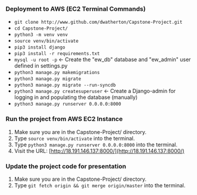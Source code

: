 ### Deployment to AWS (EC2 Terminal Commands)
* `git clone http://www.github.com/dwatherton/Capstone-Project.git`
* `cd Capstone-Project/`
* `python3 -m venv venv`
* `source venv/bin/activate`
* `pip3 install django`
* `pip3 install -r requirements.txt`
* `mysql -u root -p` <- Create the "ew_db" database and "ew_admin" user defined in settings.py
* `python3 manage.py makemigrations`
* `python3 manage.py migrate`
* `python3 manage.py migrate --run-syncdb`
* `python3 manage.py createsuperuser` <- Create a Django-admin for logging in and populating the database (manually)
* `python3 manage.py runserver 0.0.0.0:8000`

### Run the project from AWS EC2 Instance
1. Make sure you are in the Capstone-Project/ directory.
2. Type `source venv/bin/activate` into the terminal.
2. Type `python3 manage.py runserver 0.0.0.0:8000` into the terminal.
3. Visit the URL: [http://18.191.146.137:8000/](http://18.191.146.137:8000/)

### Update the project code for presentation
1. Make sure you are in the Capstone-Project/ directory.
2. Type `git fetch origin && git merge origin/master` into the terminal.
